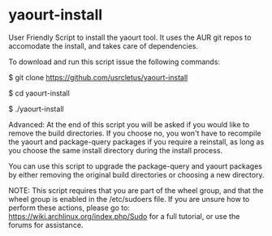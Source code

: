 # yaourt-install
User Friendly Script to install the yaourt tool. It uses the AUR git repos to accomodate the install, and takes care of dependencies.

To download and run this script issue the following commands: 

$ git clone https://github.com/usrcletus/yaourt-install

$ cd yaourt-install

$ ./yaourt-install

Advanced: 
At the end of this script you will be asked if you would like to remove the build directories. If you choose no, you won't have to recompile the yaourt and package-query packages if you require a reinstall, as long as you choose the same install directory during the install process.

You can use this script to upgrade the package-query and yaourt packages by either removing the original build directories or choosing a new directory.

NOTE: This script requires that you are part of the wheel group, and that the wheel group is enabled in the /etc/sudoers file. If you are unsure how to perform these actions, please go to: https://wiki.archlinux.org/index.php/Sudo for a full tutorial, or use the forums for assistance.


